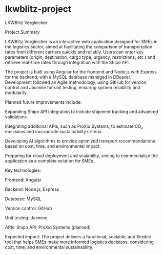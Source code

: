 # lkwblitz-project

LKWBlitz Vergleicher

Project Summary

LKWBlitz Vergleicher is an interactive web application designed for SMEs in the logistics sector, aimed at facilitating the comparison of transportation rates from different carriers quickly and reliably. Users can enter key parameters (origin, destination, cargo type, urgency, restrictions, etc.) and retrieve real-time rates through integration with the Shipo API.

The project is built using Angular for the frontend and Node.js with Express for the backend, with a MySQL database managed in DBeaver. Development followed an Agile methodology, using GitHub for version control and Jasmine for unit testing, ensuring system reliability and modularity.

Planned future improvements include:

Expanding Shipo API integration to include shipment tracking and advanced validations.

Integrating additional APIs, such as ProXio Systems, to estimate CO₂ emissions and incorporate sustainability criteria.

Developing AI algorithms to provide optimized transport recommendations based on cost, time, and environmental impact.

Preparing for cloud deployment and scalability, aiming to commercialize the application as a complete solution for SMEs.

Key technologies:

Frontend: Angular

Backend: Node.js, Express

Database: MySQL

Version control: GitHub

Unit testing: Jasmine

APIs: Shipo API, ProXio Systems (planned)

Expected impact:
The project delivers a functional, scalable, and flexible tool that helps SMEs make more informed logistics decisions, considering cost, time, and environmental sustainability.
